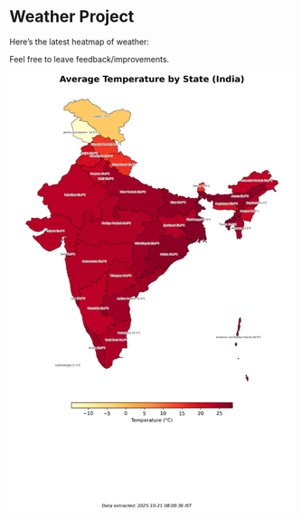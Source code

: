 # Weather Project

Here’s the latest heatmap of weather:

Feel free to leave feedback/improvements.

![India Heatmap](docs/assets/india_heatmap.png?v=F6F04E)
